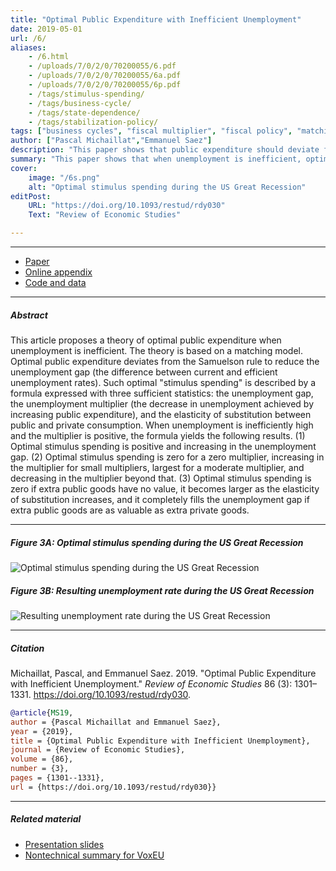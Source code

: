```yaml
---
title: "Optimal Public Expenditure with Inefficient Unemployment" 
date: 2019-05-01
url: /6/
aliases:
    - /6.html
    - /uploads/7/0/2/0/70200055/6.pdf
    - /uploads/7/0/2/0/70200055/6a.pdf
    - /uploads/7/0/2/0/70200055/6p.pdf 
    - /tags/stimulus-spending/
    - /tags/business-cycle/
    - /tags/state-dependence/
    - /tags/stabilization-policy/
tags: ["business cycles", "fiscal multiplier", "fiscal policy", "matching model", "Samuelson rule", "nonlinearity", "stimulus package", "sufficient statistics", "unemployment gap"]
author: ["Pascal Michaillat","Emmanuel Saez"]
description: "This paper shows that public expenditure should deviate from the Samuelson rule to reduce the unemployment gap, when it exists. Published in REStud, 2019." 
summary: "This paper shows that when unemployment is inefficient, optimal public expenditure deviates from the Samuelson rule to reduce the unemployment gap. Optimal stimulus spending depends on the unemployment gap, unemployment multiplier, and an elasticity of substitution." 
cover:
    image: "/6s.png"
    alt: "Optimal stimulus spending during the US Great Recession"
editPost:
    URL: "https://doi.org/10.1093/restud/rdy030"
    Text: "Review of Economic Studies"

---
```


---

+ [Paper](/6.pdf)
+ [Online appendix](/6a.pdf)
+ [Code and data](https://github.com/pmichaillat/stimulus-spending)

---

##### Abstract

This article proposes a theory of optimal public expenditure when unemployment is inefficient. The theory is based on a matching model. Optimal public expenditure deviates from the Samuelson rule to reduce the unemployment gap (the difference between current and efficient unemployment rates). Such optimal "stimulus spending" is described by a formula expressed with three sufficient statistics: the unemployment gap, the unemployment multiplier (the decrease in unemployment achieved by increasing public expenditure), and the elasticity of substitution between public and private consumption. When unemployment is inefficiently high and the multiplier is positive, the formula yields the following results. (1) Optimal stimulus spending is positive and increasing in the unemployment gap. (2) Optimal stimulus spending is zero for a zero multiplier, increasing in the multiplier for small multipliers, largest for a moderate multiplier, and decreasing in the multiplier beyond that. (3) Optimal stimulus spending is zero if extra public goods have no value, it becomes larger as the elasticity of substitution increases, and it completely fills the unemployment gap if extra public goods are as valuable as extra private goods.

---

##### Figure 3A: Optimal stimulus spending during the US Great Recession

![Optimal stimulus spending during the US Great Recession](/6a.png)

##### Figure 3B: Resulting unemployment rate during the US Great Recession

![Resulting unemployment rate during the US Great Recession](/6b.png)

---

##### Citation

Michaillat, Pascal, and Emmanuel Saez. 2019. "Optimal Public Expenditure with Inefficient Unemployment." *Review of Economic Studies* 86 (3): 1301–1331. https://doi.org/10.1093/restud/rdy030.

```BibTeX
@article{MS19,
author = {Pascal Michaillat and Emmanuel Saez},
year = {2019},
title = {Optimal Public Expenditure with Inefficient Unemployment},
journal = {Review of Economic Studies},
volume = {86},
number = {3},
pages = {1301--1331},
url = {https://doi.org/10.1093/restud/rdy030}}
```

---

##### Related material

+ [Presentation slides](/6p.pdf)
+ [Nontechnical summary for VoxEU](https://cepr.org/voxeu/columns/how-design-stimulus-package)